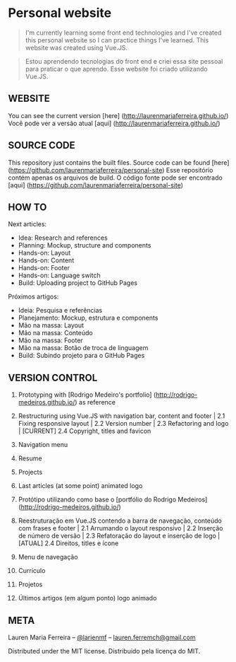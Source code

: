 # Personal website
> I'm currently learning some front end technologies and I've created this personal website so I can practice things I've learned.
> This website was created using Vue.JS.

> Estou aprendendo tecnologias do front end e criei essa site pessoal para praticar o que aprendo.
> Esse website foi criado utilizando Vue.JS.

## WEBSITE
You can see the current version [here] (http://laurenmariaferreira.github.io/)
Você pode ver a versão atual [aqui] (http://laurenmariaferreira.github.io/)

## SOURCE CODE
This repository just contains the built files. Source code can be found [here] (https://github.com/laurenmariaferreira/personal-site)
Esse repositório contém apenas os arquivos de build. O código fonte pode ser encontrado [aqui] (https://github.com/laurenmariaferreira/personal-site)

## HOW TO
Next articles:
- Idea: Research and references
- Planning: Mockup, structure and components
- Hands-on: Layout
- Hands-on: Content
- Hands-on: Footer
- Hands-on: Language switch
- Build: Uploading project to GitHub Pages

Próximos artigos:
- Ideia: Pesquisa e referências
- Planejamento: Mockup, estrutura e components
- Mão na massa: Layout
- Mão na massa: Conteúdo
- Mão na massa: Footer
- Mão na massa: Botão de troca de linguagem
- Build: Subindo projeto para o GitHub Pages

## VERSION CONTROL
1. Prototyping with [Rodrigo Medeiro's portfolio] (http://rodrigo-medeiros.github.io/) as reference
2. Restructuring using Vue.JS with navigation bar, content and footer
| 2.1 Fixing responsive layout
| 2.2 Version number
| 2.3 Refactoring and logo
| [CURRENT] 2.4 Copyright, titles and favicon
3. Navigation menu
4. Resume
5. Projects
6. Last articles
(at some point) animated logo

1. Protótipo utilizando como base o [portfólio do Rodrigo Medeiros] (http://rodrigo-medeiros.github.io/)
2. Reestruturação em Vue.JS contendo a barra de navegação, conteúdo com frases e footer
| 2.1 Arrumando o layout responsivo
| 2.2 Inserção de número de versão
| 2.3 Refatoração do layout e inserção de logo
| [ATUAL] 2.4 Direitos, titles e ícone
3. Menu de navegação
4. Currículo
5. Projetos
6. Últimos artigos
(em algum ponto) logo animado

## META

Lauren Maria Ferreira – [@larienmf](https://twitter.com/larienmf) – lauren.ferremch@gmail.com

Distributed under the MIT license.
Distribuido pela licença do MIT.